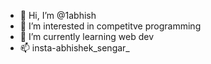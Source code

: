 - 👋 Hi, I’m @1abhish
- 👀 I’m interested in competitve programming
- 🌱 I’m currently learning web dev
- 📫 insta-abhishek_sengar_

<!---
1abhish/1abhish is a ✨ special ✨ repository because its `README.md` (this file) appears on your GitHub profile.
You can click the Preview link to take a look at your changes.
--->
